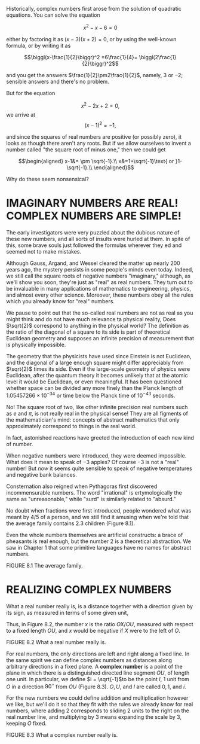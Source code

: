 Historically, complex numbers first arose from the solution of quadratic
equations. You can solve the equation

$$x^2-x-6 =0$$

either by factoring it as $(x-3)(x+2) = 0$, or by using the well-known
formula, or by writing it as

$$\biggl(x-\frac{1}{2}\biggr)^2
    =6\frac{1}{4}=
    \biggl(2\frac{1}{2}\biggr)^2$$

and you get the answers $\frac{1}{2}\pm2\frac{1}{2}$, namely, $3$ or
$-2$; sensible answers and there's no problem.

But for the equation

$$x^2-2x+2 = 0,$$ we arrive at $$(x-1)^2= -1,$$

and since the squares of real numbers are positive (or possibly zero),
it looks as though there aren't any roots. But if we allow ourselves to
invent a number called "the square root of minus one," then we could get

$$\begin{aligned}
        x-1&= \pm \sqrt{-1}.\\
        x&=1+\sqrt{-1}\text{ or }1-\sqrt{-1}.\\
    \end{aligned}$$

Why do these seem nonsensical?

# IMAGINARY NUMBERS ARE REAL! COMPLEX NUMBERS ARE SIMPLE!

The early investigators were very puzzled about the dubious nature of
these new numbers, and all sorts of insults were hurled at them. In
spite of this, some brave souls just followed the formulas wherever they
ed and seemed not to make mistakes.

Although Gauss, Argand, and Wessel cleared the matter up nearly 200
years ago, the mystery persists in some people's minds even today.
Indeed, we still call the square roots of negative numbers "imaginary,"
although, as we'll show you soon, they're just as "real" as real
numbers. They turn out to be invaluable in many applications of
mathematics to engineering, physics, and almost every other science.
Moreover, these numbers obey all the rules which you already know for
"real" numbers.

We pause to point out that the so-called real numbers are not as real as
you might think and do not have much relevance ta physical reality, Does
$\sqrt{2}$ correspond to anything in the physical world? The definition
as the ratio of the diagonal of a square to its side is part of
theoretical Euclidean geometry and supposes an infinite precision of
measurement that is physically impossible.

The geometry that the physicists have used since Einstein is not
Euclidean, and the diagonal of a large enough square might differ
appreciably from $\sqrt{2}$ times its side. Even if the large-scale
geometry of physics were Euclidean, after the quantum theory it becomes
unlikely that at the atomic level it would be Euclidean, or even
meaningful. It has been questioned whether space can be divided any more
finely than the Planck length of $1.05457266 \times 10^{-34}$ or time
below the Planck time of $10^{-43}$ seconds.

No! The square root of two, like other infinite precision real numbers
such as $e$ and $\pi$, is not really real in the physical sense! They
are all figments of the mathematician's mind: concepts of abstract
mathematics that only approximately correspond to things in the real
world.

In fact, astonished reactions have greeted the introduction of each new
kind of number.

When negative numbers were introduced, they were deemed impossible. What
does it mean to speak of $-3$ apples? Of course $-3$ is not a "real"
number! But *now* it seems quite sensible to speak of negative
temperatures and negative bank balances.

Consternation also reigned when Pythagoras first discovered
incommensurable numbers. The word "irrational" is ertymologically the
same as "unreasonable," while "surd" is similarly related to "absurd."

No doubt when fractions were first introduced, people wondered what was
meant by $4/5$ of a person, and we still find it amusing when we're told
that the average family contains $2.3$ children (Figure 8.1).

Even the whole numbers themselves are artificial constructs: a brace of
pheasants is real enough, but the number $2$ is a theoretical
abstraction. We saw in Chapter 1 that some primitive languages have no
names for abstract numbers.

FIGURE 8.1 The average family.

# REALIZING COMPLEX NUMBERS

What a real number really is, is a distance together with a direction
given by its sign, as measured in terms of some given unit,

Thus, in Figure 8.2, the number $x$ is the ratio $OX/OU$, measured with
respect to a fixed length $OU$, and $x$ would be negative if $X$ were to
the left of $O$.

FIGURE 8.2 What a real number really is.

For real numbers, the only directions are left and right along a fixed
line. In the same spirit we can define complex numbers as distances
along arbitrary directions in a fixed plane. A **complex number** is a
point of the plane in which there is a distinguished directed line
segment $OU$, of length one unit. In particular, we define
$i = \sqrt{-1}$to be the point $I$, $1$ unit from $O$ in a direction
$90^\circ$ from $OU$ (Figure 8.3). $O, U$, and $I$ are called $0, 1$,
and $i$.

For the new numbers we could define addition and multiplication however
we like, but we'll do it so that they fit with the rules we already know
for real numbers, where adding $2$ corresponds to sliding $2$ units to
the right on the real number line, and multiplying by $3$ means
expanding the scale by $3$, keeping $O$ fixed.

FIGURE 8.3 What a complex number really is.
